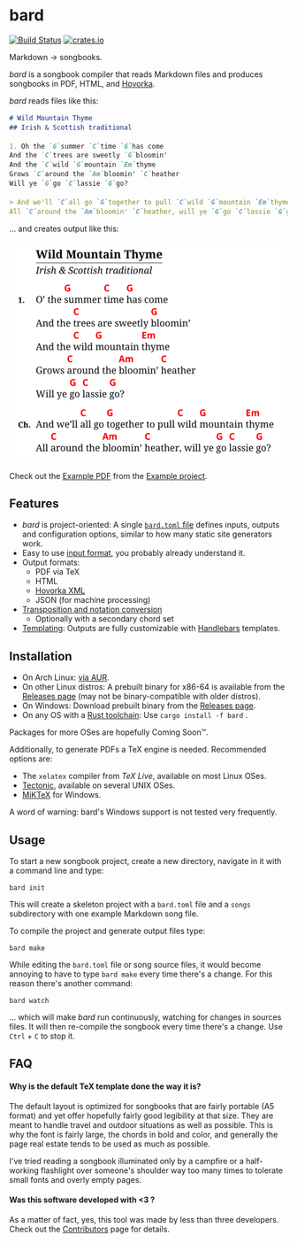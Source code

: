 # bard

[![Build Status](https://travis-ci.com/vojtechkral/bard.svg?branch=main)](https://travis-ci.com/vojtechkral/bard) [![crates.io](https://img.shields.io/crates/v/bard.svg)](https://crates.io/crates/bard)

Markdown → songbooks.

_bard_ is a songbook compiler that reads Markdown files and produces songbooks in PDF, HTML, and [Hovorka](http://karel-hovorka.eu/zpevnik/).

_bard_ reads files like this:

```Markdown
# Wild Mountain Thyme
## Irish & Scottish traditional

1. Oh the `G`summer `C`time `G`has come
And the `C`trees are sweetly `G`bloomin'
And the `C`wild `G`mountain `Em`thyme
Grows `C`around the `Am`bloomin' `C`heather
Will ye `G`go `C`lassie `G`go?

> And we'll `C`all go `G`together to pull `C`wild `G`mountain `Em`thyme
All `C`around the `Am`bloomin' `C`heather, will ye `G`go `C`lassie `G`go?
```

... and creates output like this:

![example-output](./doc/example.png "Example PDF output")

Check out the [Example PDF](https://raw.githubusercontent.com/vojtechkral/bard/main/example/output/songbook.pdf)
from the [Example project](./example).

## Features

- _bard_ is project-oriented: A single [`bard.toml` file](./doc/bard.toml.md) defines inputs, outputs and
  configuration options, similar to how many static site generators work.
- Easy to use [input format](./doc/markdown.md), you probably already understand it.
- Output formats:
    - PDF via TeX
    - HTML
    - [Hovorka XML](http://karel-hovorka.eu/zpevnik/)
    - JSON (for machine processing)
- [Transposition and notation conversion](./doc/transposition.md)
    - Optionally with a secondary chord set
- [Templating](./doc/templates.md): Outputs are fully customizable with [Handlebars](https://handlebarsjs.com/) templates.

## Installation

- On Arch Linux: [via AUR](https://aur.archlinux.org/packages/bard/).
- On other Linux distros: A prebuilt binary for x86-64 is available from the [Releases page](https://github.com/vojtechkral/bard/releases) (may not be binary-compatible with older distros).
- On Windows: Download prebuilt binary from the [Releases page](https://github.com/vojtechkral/bard/releases).
- On any OS with a [Rust toolchain](https://rustup.rs/): Use `cargo install -f bard` .

Packages for more OSes are hopefully Coming Soon™.

Additionally, to generate PDFs a TeX engine is needed.
Recommended options are:
- The `xelatex` compiler from _TeX Live_, available on most Linux OSes.
- [Tectonic](https://tectonic-typesetting.github.io/en-US/), available on several UNIX OSes.
- [MiKTeX](https://miktex.org/) for Windows.

A word of warning: bard's Windows support is not tested very frequently.

## Usage

To start a new songbook project, create a new directory, navigate in it with a command line and type:

    bard init

This will create a skeleton project with a `bard.toml` file and a `songs` subdirectory with one example Markdown song file.

To compile the project and generate output files type:

    bard make

While editing the `bard.toml` file or song source files, it would become annoying to have to type `bard make` every time there's a change. For this reason there's another command:

    bard watch

... which will make _bard_ run continuously, watching for changes in sources files.
It will then re-compile the songbook every time there's a change. Use `Ctrl` + `C` to stop it.

## FAQ

#### Why is the default TeX template done the way it is?

The default layout is optimized for songbooks that are fairly portable (A5 format)
and yet offer hopefully fairly good legibility at that size. They are meant to handle
travel and outdoor situations as well as possible.
This is why the font is fairly large, the chords in bold and color,
and generally the page real estate tends to be used as much as possible.

I've tried reading a songbook illuminated only by a campfire or a half-working flashlight
over someone's shoulder way too many times to tolerate small fonts and overly empty pages.

#### Was this software developed with <3 ?

As a matter of fact, yes, this tool was made by less than three developers.
Check out the [Contributors](https://github.com/vojtechkral/bard/graphs/contributors) page for details.
